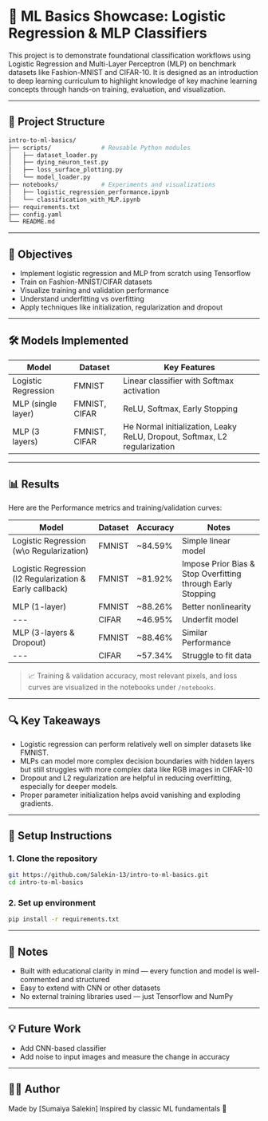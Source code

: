 # 🧠 ML Basics Showcase: Logistic Regression & MLP Classifiers

This project is to demonstrate foundational classification workflows using Logistic Regression and Multi-Layer Perceptron (MLP) on benchmark datasets like Fashion-MNIST and CIFAR-10. It is designed as an introduction to deep learning curriculum to highlight knowledge of key machine learning concepts through hands-on training, evaluation, and visualization.

---

## 📁 Project Structure

```bash
intro-to-ml-basics/
├── scripts/              # Reusable Python modules
│   ├── dataset_loader.py
│   ├── dying_neuron_test.py
│   ├── loss_surface_plotting.py
│   └── model_loader.py
├── notebooks/            # Experiments and visualizations
│   ├── logistic_regression_performance.ipynb
│   └── classification_with_MLP.ipynb
├── requirements.txt
├── config.yaml
└── README.md
```

---

## 📌 Objectives

* Implement logistic regression and MLP from scratch using Tensorflow
* Train on Fashion-MNIST/CIFAR datasets
* Visualize training and validation performance
* Understand underfitting vs overfitting
* Apply techniques like initialization, regularization and dropout

---

## 🛠️ Models Implemented

| Model               | Dataset       | Key Features                              |
| ------------------- | ------------- | ----------------------------------------- |
| Logistic Regression |  FMNIST       | Linear classifier with Softmax activation |
| MLP (single layer)  | FMNIST, CIFAR | ReLU, Softmax, Early Stopping             |
| MLP (3 layers)      | FMNIST, CIFAR | He Normal initialization, Leaky ReLU, Dropout, Softmax, L2 regularization       |

---

## 📊 Results

Here are the Performance metrics and training/validation curves:

| Model               | Dataset | Accuracy | Notes               |
| ------------------- | ------- | -------- | ------------------- |
| Logistic Regression (w\o Regularization) | FMNIST | \~84.59% | Simple linear model |
| Logistic Regression (l2 Regularization & Early callback) | FMNIST  | \~81.92% | Impose Prior Bias & Stop Overfitting through Early Stopping|
| MLP (1-layer)       | FMNIST  | \~88.26% | Better nonlinearity |
|    ---                  | CIFAR   | \~46.95% | Underfit model      |
| MLP (3-layers & Dropout)       | FMNIST  | \~88.46% | Similar Performance |
|    ---             | CIFAR   | \~57.34% | Struggle to fit data|

> 📈 Training & validation accuracy, most relevant pixels, and loss curves are visualized in the notebooks under `/notebooks`.

---

## 🔍 Key Takeaways

* Logistic regression can perform relatively well on simpler datasets like FMNIST.
* MLPs can model more complex decision boundaries with hidden layers but still struggles with more complex data like RGB images in CIFAR-10
* Dropout and L2 regularization are helpful in reducing overfitting, especially for deeper models.
* Proper parameter initialization helps avoid vanishing and exploding gradients.

---

## 🚀 Setup Instructions

### 1. Clone the repository

```bash
git https://github.com/Salekin-13/intro-to-ml-basics.git
cd intro-to-ml-basics
```

### 2. Set up environment

```bash
pip install -r requirements.txt
```

---

## 📎 Notes

* Built with educational clarity in mind — every function and model is well-commented and structured
* Easy to extend with CNN or other datasets
* No external training libraries used — just Tensorflow and NumPy

---

## 💡 Future Work

* Add CNN-based classifier
* Add noise to input images and measure the change in accuracy

---

## 🙋‍♀️ Author

Made by \[Sumaiya Salekin]
Inspired by classic ML fundamentals 🌱
